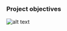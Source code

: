 ### Project objectives

![alt text](https://raw.githubusercontent.com/omarsabounji3/IFT6266-Project/blob/master/imagecaptionex.png)
